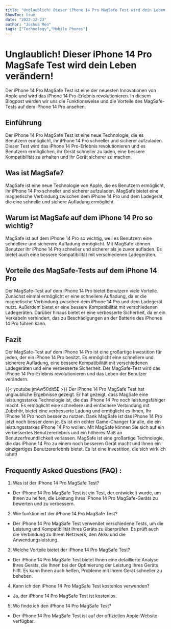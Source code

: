 ```yaml
---
title: "Unglaublich! Dieser iPhone 14 Pro MagSafe Test wird dein Leben verändern!"
ShowToc: true 
date: "2022-12-23"
author: "Joshua Men" 
tags: ["Technology","Mobile Phones"]
---
```

# Unglaublich! Dieser iPhone 14 Pro MagSafe Test wird dein Leben verändern!

Der iPhone 14 Pro MagSafe Test ist eine der neuesten Innovationen von Apple und wird das iPhone 14 Pro-Erlebnis revolutionieren. In diesem Blogpost werden wir uns die Funktionsweise und die Vorteile des MagSafe-Tests auf dem iPhone 14 Pro ansehen.

## Einführung

Der iPhone 14 Pro MagSafe Test ist eine neue Technologie, die es Benutzern ermöglicht, ihr iPhone 14 Pro schneller und sicherer aufzuladen. Dieser Test wird das iPhone 14 Pro-Erlebnis revolutionieren und es Benutzern ermöglichen, ihr Gerät schneller zu laden, eine bessere Kompatibilität zu erhalten und ihr Gerät sicherer zu machen.

## Was ist MagSafe?

MagSafe ist eine neue Technologie von Apple, die es Benutzern ermöglicht, ihr iPhone 14 Pro schneller und sicherer aufzuladen. MagSafe bietet eine magnetische Verbindung zwischen dem iPhone 14 Pro und dem Ladegerät, die eine schnelle und sichere Aufladung ermöglicht.

## Warum ist MagSafe auf dem iPhone 14 Pro so wichtig?

MagSafe ist auf dem iPhone 14 Pro so wichtig, weil es Benutzern eine schnellere und sicherere Aufladung ermöglicht. Mit MagSafe können Benutzer ihr iPhone 14 Pro schneller und sicherer als je zuvor aufladen. Es bietet auch eine bessere Kompatibilität mit verschiedenen Ladegeräten.

## Vorteile des MagSafe-Tests auf dem iPhone 14 Pro

Der MagSafe-Test auf dem iPhone 14 Pro bietet Benutzern viele Vorteile. Zunächst einmal ermöglicht er eine schnellere Aufladung, da er die magnetische Verbindung zwischen dem iPhone 14 Pro und dem Ladegerät nutzt. Außerdem bietet er eine bessere Kompatibilität mit verschiedenen Ladegeräten. Darüber hinaus bietet er eine verbesserte Sicherheit, da er ein Verkabeln verhindert, das zu Beschädigungen an der Batterie des iPhones 14 Pro führen kann.

## Fazit

Der MagSafe-Test auf dem iPhone 14 Pro ist eine großartige Investition für jeden, der ein iPhone 14 Pro besitzt. Es ermöglicht eine schnellere und sicherere Aufladung, eine bessere Kompatibilität mit verschiedenen Ladegeräten und eine verbesserte Sicherheit. Der MagSafe-Test wird das iPhone 14 Pro-Erlebnis revolutionieren und das Leben der Benutzer verändern.

{{< youtube jmAw50dit5E >}} 
Der iPhone 14 Pro MagSafe Test hat unglaubliche Ergebnisse gezeigt. Er hat gezeigt, dass MagSafe eine leistungsstarke Technologie ist, die das iPhone 14 Pro noch leistungsfähiger macht. Es ermöglicht eine schnellere und einfachere Verbindung mit Zubehör, bietet eine verbesserte Ladung und ermöglicht es Ihnen, Ihr iPhone 14 Pro noch besser zu nutzen. Dank MagSafe ist das iPhone 14 Pro jetzt noch besser denn je. Es ist ein echter Game-Changer für alle, die ein leistungsstarkes iPhone 14 Pro wollen. Mit MagSafe können Sie sich auf ein verbessertes Benutzererlebnis und ein höheres Maß an Benutzerfreundlichkeit verlassen. MagSafe ist eine großartige Technologie, die das iPhone 14 Pro zu einem noch besseren Gerät macht und Ihnen ein einzigartiges Benutzererlebnis bietet. Es ist eine Investition, die sich wirklich lohnt!

## Frequently Asked Questions (FAQ) :
1. Was ist der iPhone 14 Pro MagSafe Test?
- Der iPhone 14 Pro MagSafe Test ist ein Test, der entwickelt wurde, um Ihnen zu helfen, die Leistung Ihres iPhone 14 Pro MagSafe-Geräts zu bewerten und zu verbessern.

2. Wie funktioniert der iPhone 14 Pro MagSafe Test?
- Der iPhone 14 Pro MagSafe Test verwendet verschiedene Tests, um die Leistung und Kompatibilität Ihres Geräts zu überprüfen. Es prüft auch die Verbindung zu Ihrem Netzwerk, den Akku und die Anwendungsleistung.

3. Welche Vorteile bietet der iPhone 14 Pro MagSafe Test?
- Der iPhone 14 Pro MagSafe Test bietet Ihnen eine detaillierte Analyse Ihres Geräts, die Ihnen bei der Optimierung der Leistung Ihres Geräts hilft. Es kann Ihnen auch helfen, Probleme mit Ihrem Gerät schneller zu beheben.

4. Kann ich den iPhone 14 Pro MagSafe Test kostenlos verwenden?
- Ja, der iPhone 14 Pro MagSafe Test ist kostenlos.

5. Wo finde ich den iPhone 14 Pro MagSafe Test?
- Der iPhone 14 Pro MagSafe Test ist auf der offiziellen Apple-Website verfügbar.



